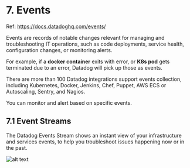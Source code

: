 # 7. Events
Ref: https://docs.datadoghq.com/events/

Events are records of notable changes relevant for managing and troubleshooting IT operations, such as code deployments, service health, configuration changes, or monitoring alerts.

For example, if a __docker container__ exits with error, or __K8s pod__ gets terminated due to an error, Datadog will pick up those as events.


There are more than 100 Datadog integrations support events collection, including Kubernetes, Docker, Jenkins, Chef, Puppet, AWS ECS or Autoscaling, Sentry, and Nagios.



You can monitor and alert based on specific events.



## 7.1 Event Streams

The Datadog Events Stream shows an instant view of your infrastructure and services events, to help you troubleshoot issues happening now or in the past.

![alt text](../imgs/event-stream.png "")

